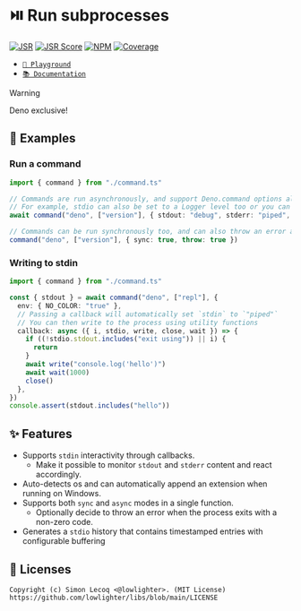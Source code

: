 # ⏯️ Run subprocesses

[![JSR](https://jsr.io/badges/@libs/run)](https://jsr.io/@libs/run) [![JSR Score](https://jsr.io/badges/@libs/run/score)](https://jsr.io/@libs/run)
[![NPM](https://img.shields.io/npm/v/@lowlighter%2Frun?logo=npm&labelColor=cb0000&color=183e4e)](https://www.npmjs.com/package/@lowlighter/run) [![Coverage](https://libs-coverage.lecoq.io/run/badge.svg)](https://libs-coverage.lecoq.io/run)

- [`🦕 Playground`](https://libs.lecoq.io/run)
- [`📚 Documentation`](https://jsr.io/@libs/run/doc)

> [!WARNING]
> Deno exclusive!

## 📑 Examples

### Run a command

```ts
import { command } from "./command.ts"

// Commands are run asynchronously, and support Deno.command options alongside additional options
// For example, stdio can also be set to a Logger level too or you can automatically append an extension when running on Windows
await command("deno", ["version"], { stdout: "debug", stderr: "piped", winext: ".exe" })

// Commands can be run synchronously too, and can also throw an error automatically when the process exits with a non-zero code
command("deno", ["version"], { sync: true, throw: true })
```

### Writing to stdin

```ts
import { command } from "./command.ts"

const { stdout } = await command("deno", ["repl"], {
  env: { NO_COLOR: "true" },
  // Passing a callback will automatically set `stdin` to `"piped"`
  // You can then write to the process using utility functions
  callback: async ({ i, stdio, write, close, wait }) => {
    if ((!stdio.stdout.includes("exit using")) || i) {
      return
    }
    await write("console.log('hello')")
    await wait(1000)
    close()
  },
})
console.assert(stdout.includes("hello"))
```

## ✨ Features

- Supports `stdin` interactivity through callbacks.
  - Make it possible to monitor `stdout` and `stderr` content and react accordingly.
- Auto-detects os and can automatically append an extension when running on Windows.
- Supports both `sync` and `async` modes in a single function.
  - Optionally decide to throw an error when the process exits with a non-zero code.
- Generates a `stdio` history that contains timestamped entries with configurable buffering

## 📜 Licenses

```plaintext
Copyright (c) Simon Lecoq <@lowlighter>. (MIT License)
https://github.com/lowlighter/libs/blob/main/LICENSE
```
